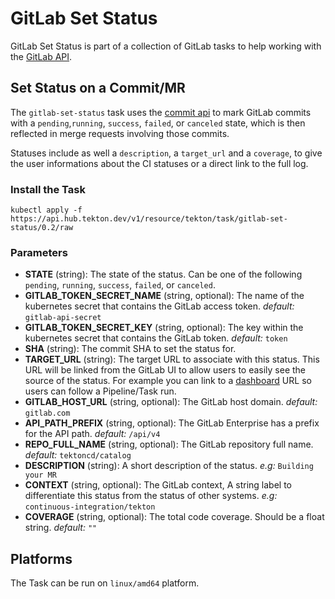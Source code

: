 # GitLab Set Status

GitLab Set Status is part of a collection of GitLab tasks to help working
with the [GitLab API](https://docs.gitlab.com/ee/api/).

## Set Status on a Commit/MR

The `gitlab-set-status` task uses the [commit api](https://docs.gitlab.com/ee/api/commits.html#post-the-build-status-to-a-commit)
to mark GitLab commits with a `pending`,`running`, `success`, `failed`, or `canceled` state, which is then reflected in merge requests involving those commits.

Statuses include as well a `description`, a `target_url` and a `coverage`, to give the user
informations about the CI statuses or a direct link to the full log.

### Install the Task

```shell
kubectl apply -f https://api.hub.tekton.dev/v1/resource/tekton/task/gitlab-set-status/0.2/raw
```

### Parameters

* **STATE** (string): The state of the status. Can be one of the following `pending`, `running`, `success`, `failed`, or `canceled`.
* **GITLAB_TOKEN_SECRET_NAME** (string, optional): The name of the kubernetes secret that contains the GitLab access token. _default:_ `gitlab-api-secret`
* **GITLAB_TOKEN_SECRET_KEY** (string, optional): The key within the kubernetes secret that contains the GitLab token. _default:_ `token`
* **SHA** (string): The commit SHA to set the status for.
* **TARGET_URL** (string): The target URL to associate with this status. This URL will
  be linked from the GitLab UI to allow users to easily see the source of the
  status. For example you can link to a
  [dashboard](https://github.com/tektoncd/dashboard) URL so users can follow a
  Pipeline/Task run.
* **GITLAB_HOST_URL** (string, optional): The GitLab host domain. _default:_ `gitlab.com`
* **API_PATH_PREFIX** (string, optional): The GitLab Enterprise has a prefix for the API path. _default:_ `/api/v4`
* **REPO_FULL_NAME** (string, optional): The GitLab repository full name. _default:_ `tektoncd/catalog`
* **DESCRIPTION** (string): A short description of the status. _e.g:_ `Building your MR`
* **CONTEXT** (string, optional): The GitLab context, A string label to differentiate this status
  from the status of other systems. _e.g:_ `continuous-integration/tekton`
* **COVERAGE** (string, optional): The total code coverage. Should be a float string.  _default:_ `""`

## Platforms

The Task can be run on `linux/amd64` platform.
